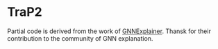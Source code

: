 # TraP2

Partial code is derived from the work of [GNNExplainer](https://github.com/RexYing/gnn-model-explainer). Thansk for their contribution to the community of GNN explanation.
